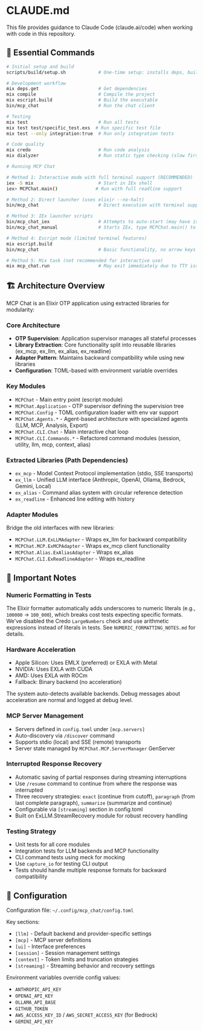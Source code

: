 # CLAUDE.md

This file provides guidance to Claude Code (claude.ai/code) when working with code in this repository.

## 🚀 Essential Commands

```bash
# Initial setup and build
scripts/build/setup.sh            # One-time setup: installs deps, builds, creates config

# Development workflow
mix deps.get                      # Get dependencies
mix compile                       # Compile the project
mix escript.build                 # Build the executable
bin/mcp_chat                      # Run the chat client

# Testing
mix test                          # Run all tests
mix test test/specific_test.exs  # Run specific test file
mix test --only integration:true  # Run only integration tests

# Code quality
mix credo                         # Run code analysis
mix dialyzer                      # Run static type checking (slow first run)

# Running MCP Chat

# Method 1: Interactive mode with full terminal support (RECOMMENDED)
iex -S mix                        # Start in IEx shell
iex> MCPChat.main()              # Run with full readline support

# Method 2: Direct launcher (uses elixir --no-halt)
bin/mcp_chat                      # Direct execution with terminal support

# Method 3: IEx launcher scripts
bin/mcp_chat_iex                  # Attempts to auto-start (may have issues)
bin/mcp_chat_manual               # Starts IEx, type MCPChat.main() to begin

# Method 4: Escript mode (limited terminal features)
mix escript.build
bin/mcp_chat                      # Basic functionality, no arrow keys

# Method 5: Mix task (not recommended for interactive use)
mix mcp_chat.run                  # May exit immediately due to TTY issues
```

## 🏗️ Architecture Overview

MCP Chat is an Elixir OTP application using extracted libraries for modularity:

### Core Architecture
- **OTP Supervision**: Application supervisor manages all stateful processes
- **Library Extraction**: Core functionality split into reusable libraries (ex_mcp, ex_llm, ex_alias, ex_readline)
- **Adapter Pattern**: Maintains backward compatibility while using new libraries
- **Configuration**: TOML-based with environment variable overrides

### Key Modules
- `MCPChat` - Main entry point (escript module)
- `MCPChat.Application` - OTP supervisor defining the supervision tree
- `MCPChat.Config` - TOML configuration loader with env var support
- `MCPChat.Agents.*` - Agent-based architecture with specialized agents (LLM, MCP, Analysis, Export)
- `MCPChat.CLI.Chat` - Main interactive chat loop
- `MCPChat.CLI.Commands.*` - Refactored command modules (session, utility, llm, mcp, context, alias)

### Extracted Libraries (Path Dependencies)
- `ex_mcp` - Model Context Protocol implementation (stdio, SSE transports)
- `ex_llm` - Unified LLM interface (Anthropic, OpenAI, Ollama, Bedrock, Gemini, Local)
- `ex_alias` - Command alias system with circular reference detection
- `ex_readline` - Enhanced line editing with history

### Adapter Modules
Bridge the old interfaces with new libraries:
- `MCPChat.LLM.ExLLMAdapter` - Wraps ex_llm for backward compatibility
- `MCPChat.MCP.ExMCPAdapter` - Wraps ex_mcp client functionality
- `MCPChat.Alias.ExAliasAdapter` - Wraps ex_alias
- `MCPChat.CLI.ExReadlineAdapter` - Wraps ex_readline

## 📝 Important Notes

### Numeric Formatting in Tests
The Elixir formatter automatically adds underscores to numeric literals (e.g., `100000` → `100_000`), which breaks cost tests expecting specific formats. We've disabled the Credo `LargeNumbers` check and use arithmetic expressions instead of literals in tests. See `NUMERIC_FORMATTING_NOTES.md` for details.

### Hardware Acceleration
- Apple Silicon: Uses EMLX (preferred) or EXLA with Metal
- NVIDIA: Uses EXLA with CUDA
- AMD: Uses EXLA with ROCm
- Fallback: Binary backend (no acceleration)

The system auto-detects available backends. Debug messages about acceleration are normal and logged at debug level.

### MCP Server Management
- Servers defined in `config.toml` under `[mcp.servers]`
- Auto-discovery via `/discover` command
- Supports stdio (local) and SSE (remote) transports
- Server state managed by `MCPChat.MCP.ServerManager` GenServer

### Interrupted Response Recovery
- Automatic saving of partial responses during streaming interruptions
- Use `/resume` command to continue from where the response was interrupted
- Three recovery strategies: `exact` (continue from cutoff), `paragraph` (from last complete paragraph), `summarize` (summarize and continue)
- Configurable via `[streaming]` section in config.toml
- Built on ExLLM.StreamRecovery module for robust recovery handling

### Testing Strategy
- Unit tests for all core modules
- Integration tests for LLM backends and MCP functionality
- CLI command tests using meck for mocking
- Use `capture_io` for testing CLI output
- Tests should handle multiple response formats for backward compatibility

## 🔧 Configuration

Configuration file: `~/.config/mcp_chat/config.toml`

Key sections:
- `[llm]` - Default backend and provider-specific settings
- `[mcp]` - MCP server definitions
- `[ui]` - Interface preferences
- `[session]` - Session management settings
- `[context]` - Token limits and truncation strategies
- `[streaming]` - Streaming behavior and recovery settings

Environment variables override config values:
- `ANTHROPIC_API_KEY`
- `OPENAI_API_KEY`
- `OLLAMA_API_BASE`
- `GITHUB_TOKEN`
- `AWS_ACCESS_KEY_ID` / `AWS_SECRET_ACCESS_KEY` (for Bedrock)
- `GEMINI_API_KEY`